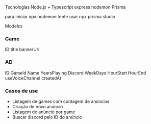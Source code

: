 Tecnologias
Node.js + Typescript
express
nodemon
Prisma

para iniciar npx nodemon
tente usar
npx prisma studio

Modelos

### Game
ID
title
bannerUrl

### AD
ID
GameId
Name
YearsPlaying
Discord
WeekDays
HourStart
HourEnd
useVoiceChannel
createdAt

### Casos de use
- Listagem de games com contagem de anúncios
- Criação de novo anúncio
- Listagem de anúncio por game
- Buscar discord pelo ID do anúncio
